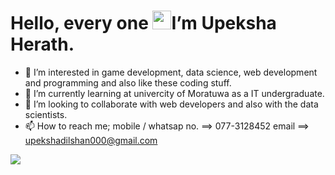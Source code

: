 # Hello, every one <img src="https://raw.githubusercontent.com/MartinHeinz/MartinHeinz/master/wave.gif" width="30px">I’m Upeksha Herath.
- 👀 I’m interested in game development, data science, web development and programming and also like these coding stuff.
- 🌱 I’m currently learning at univercity of Moratuwa as a IT undergraduate.
- 💞️ I’m looking to collaborate with web developers and also with the data scientists.
- 📫 How to reach me;
      mobile / whatsap no.  ==> 077-3128452
      email ==> upekshadilshan000@gmail.com


<img align="center" src="https://github-readme-stats.vercel.app/api/top-langs/?username=Upeksha Herath&theme=Theme name" />

<!---
Upeksha0/Upeksha0 is a ✨ special ✨ repository because its `README.md` (this file) appears on your GitHub profile.
You can click the Preview link to take a look at your changes.
--->
